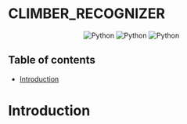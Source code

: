 # CLIMBER_RECOGNIZER

<div align="center">
    <div>
         <img src="https://img.shields.io/badge/python-3670A0?style=flat&logo=python&logoColor=ffdd54" alt="Python"/>
         <img src="https://img.shields.io/badge/opencv-3670A0?style=flat&logo=opencv" alt="Python"/>
        <img src="https://img.shields.io/badge/numpy-3670A0?style=flat&logo=numpy" alt="Python"/>
    </div>
</div>


## Table of contents

-   [Introduction](#introduction)



# Introduction
